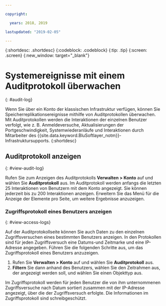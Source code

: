 ```yaml
---

copyright:

  years: 2018, 2019

lastupdated: "2019-02-05"

---
```


{:shortdesc: .shortdesc}
{:codeblock: .codeblock}
{:tip: .tip}
{:screen: .screen}
{:new_window: target="_blank"}


# Systemereignisse mit einem Auditprotokoll überwachen
{: #audit-log}

Wenn Sie über ein Konto der klassischen Infrastruktur verfügen, können Sie Speicherreplikationsereignisse mithilfe von Auditprotokollen überwachen. Mit Auditprotokollen werden die Interaktionen der einzelnen Benutzer verfolgt, wie z. B. Anmeldeversuche, Aktualisierungen der Portgeschwindigkeit, Systemwiederanläufe und Interaktionen durch Mitarbeiter des {{site.data.keyword.BluSoftlayer_notm}}-Infrastruktursupports.
{:shortdesc}


## Auditprotokoll anzeigen
{: #view-audit-log}

Rufen Sie zum Anzeigen des Auditprotokolls **Verwalten > Konto** auf und wählen Sie **Auditprotokoll** aus. Im Auditprotokoll werden anfangs die letzten 25 Interaktionen von Benutzern mit dem Konto angezeigt. Sie können jederzeit bis zu 200 Interaktionen anzeigen. Erweitern Sie das Menü für die Anzeige der Elemente pro Seite, um weitere Ergebnisse anzuzeigen. 

### Zugriffsprotokoll eines Benutzers anzeigen
{: #view-access-logs}

Auf der Auditprotokollseite können Sie auch Daten zu den einzelnen Zugriffsversuchen eines bestimmten Benutzers anzeigen. In den Protokollen sind für jeden Zugriffsversuch eine Datums-und Zeitmarke und eine IP-Adresse angegeben. Führen Sie die folgenden Schritte aus, um das Zugriffsprotokoll eines Benutzers anzuzeigen.

1. Rufen Sie **Verwalten > Konto** auf und wählen Sie **Auditprotokoll** aus. 
2. **Filtern** Sie dann anhand des Benutzers, wählen Sie den Zeitrahmen aus, der angezeigt werden soll, und wählen Sie einen Objekttyp aus.  

Im Zugriffsprotokoll werden für jeden Benutzer die von ihm unternommenen Zugriffsversuche nach Datum sortiert zusammen mit der IP-Adresse angezeigt, über die der Zugriffsversuch erfolgte. Die Informationen im Zugriffsprotokoll sind schreibgeschützt. 

